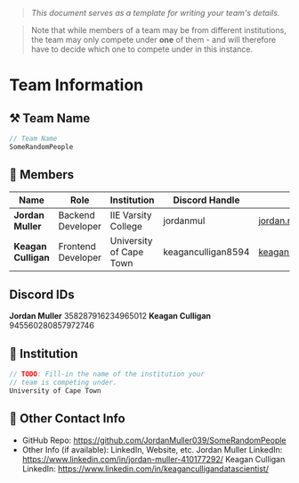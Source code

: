 > *This document serves as a template for writing your team's details.*

> Note that while members of a team may be from different institutions, the team may only compete under **one** of them - and will therefore have to decide which one to compete under in this instance.

# Team Information

## ⚒️ Team Name
``` c
// Team Name
SomeRandomPeople
```

## 👥 Members
| Name     | Role                | Institution           | Discord Handle | Email |
|----------|---------------------|-----------------------| -------------------|-------------|
| **Jordan Muller**   | Backend Developer   | IIE Varsity College | jordanmul | jordan.muller039@gmail.com |
| **Keagan Culligan**   | Frontend Developer  | University of Cape Town | keaganculligan8594 | keagan.chalmers@gmail.com |

## Discord IDs
**Jordan Muller** 358287916234965012
**Keagan Culligan** 945560280857972746

## 🏫 Institution
``` c
// TODO: Fill-in the name of the institution your
// team is competing under.
University of Cape Town
```

## 📧 Other Contact Info
- GitHub Repo: https://github.com/JordanMuller039/SomeRandomPeople
- Other Info (if available): LinkedIn, Website, etc.
Jordan Muller LinkedIn: https://www.linkedin.com/in/jordan-muller-410177292/
Keagan Culligan LinkedIn: https://www.linkedin.com/in/keaganculligandatascientist/

